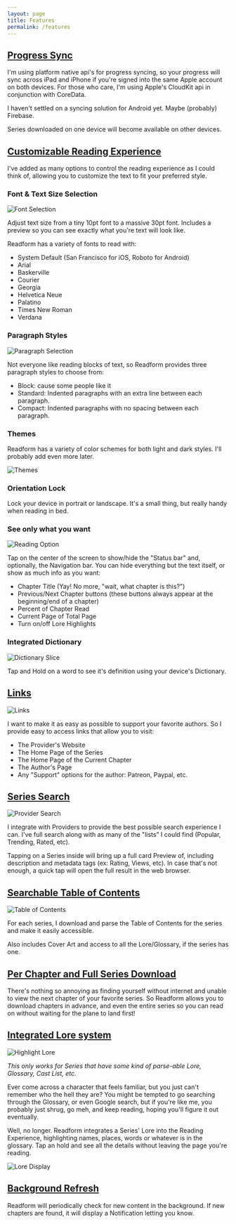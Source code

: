 ```yaml
---
layout: page
title: Features
permalink: /features
---
```


## [Progress Sync](#syncing)

I'm using platform native api's for progress syncing, so your progress will sync across iPad and iPhone if you're signed into the same Apple account on both devices. For those who care, I'm using Apple's CloudKit api in conjunction with CoreData.

I haven't settled on a syncing solution for Android yet. Maybe (probably) Firebase.

Series downloaded on one device will become available on other devices.

## [Customizable Reading Experience](#reading)

I've added as many options to control the reading experience as I could think of, allowing you to customize the text to fit your preferred style.

### Font & Text Size Selection

![Font Selection](/assets/images/ReadformiPhoneFontSelection.png)

Adjust text size from a tiny 10pt font to a massive 30pt font. Includes a preview so you can see exactly what you're text will look like.

Readform has a variety of fonts to read with:

- System Default (San Francisco for iOS, Roboto for Android)
- Arial
- Baskerville
- Courier
- Georgia
- Helvetica Neue
- Palatino
- Times New Roman
- Verdana

### Paragraph Styles

![Paragraph Selection](/assets/images/ReadformiPhoneParagraphSelection.png)

Not everyone like reading blocks of text, so Readform provides three paragraph styles to choose from:

- Block: cause some people like it
- Standard: Indented paragraphs with an extra line between each paragraph.
- Compact: Indented paragraphs with no spacing between each paragraph.

### Themes

Readform has a variety of color schemes for both light and dark styles. I'll probably add even more later.

![Themes](/assets/images/ReadformiPhoneThemeSelection.png)

### Orientation Lock

Lock your device in portrait or landscape. It's a small thing, but really handy when reading in bed.

### See only what you want

![Reading Option](/assets/images/ReadformiPhoneReadingOptions.png)

Tap on the center of the screen to show/hide the "Status bar" and, optionally, the Navigation bar. You can hide everything but the text itself, or show as much info as you want:

- Chapter Title (Yay! No more, "wait, what chapter is this?")
- Previous/Next Chapter buttons (these buttons always appear at the beginning/end of a chapter)
- Percent of Chapter Read
- Current Page of Total Page
- Turn on/off Lore Highlights

### Integrated Dictionary

![Dictionary Slice](/assets/images/ReadformDictSlice.png)

Tap and Hold on a word to see it's definition using your device's Dictionary.

## [Links](#links)

![Links](/assets/images/ReadformiPhoneLinks.png)

I want to make it as easy as possible to support your favorite authors. So I provide easy to access links that allow you to visit:

- The Provider's Website
- The Home Page of the Series
- The Home Page of the Current Chapter
- The Author's Page
- Any "Support" options for the author: Patreon, Paypal, etc.

## [Series Search](#search)

![Provider Search](/assets/images/ReadformProviderSearchSlice.png)

I integrate with Providers to provide the best possible search experience I can. I've full search along with as many of the "lists" I could find (Popular, Trending, Rated, etc).

Tapping on a Series inside will bring up a full card Preview of, including description and metadata tags (ex: Rating, Views, etc). In case that's not enough, a quick tap will open the full result in the web browser.

## [Searchable Table of Contents](#toc)

![Table of Contents](/assets/images/ReadformTOCSlice.png)

For each series, I download and parse the Table of Contents for the series and make it easily accessible.

Also includes Cover Art and access to all the Lore/Glossary, if the series has one.

## [Per Chapter and Full Series Download](#download)

There's nothing so annoying as finding yourself without internet and unable to view the next chapter of your favorite series. So Readform allows you to download chapters in advance, and even the entire series so you can read on without waiting for the plane to land first!

## [Integrated Lore system](#lore)

![Highlight Lore](/assets/images/ReadformProviderLoreHighlight.png)

_This only works for Series that have some kind of parse-able Lore, Glossary, Cast List, etc._

Ever come across a character that feels familiar, but you just can't remember who the hell they are? You might be tempted to go searching through the Glossary, or even Google search, but if you're like me, you probably just shrug, go meh, and keep reading, hoping you'll figure it out eventually.

Well, no longer. Readform integrates a Series' Lore into the Reading Experience, highlighting names, places, words or whatever is in the glossary. Tap an hold and see all the details without leaving the page you're reading.

![Lore Display](/assets/images/ReadformProviderLoreSlice.png)

## [Background Refresh](#background)

Readform will periodically check for new content in the background. If new chapters are found, it will display a Notification letting you know.
